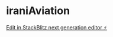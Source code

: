 # iraniAviation

[Edit in StackBlitz next generation editor ⚡️](https://stackblitz.com/~/github.com/Nirbhay1997/iraniAviation)
